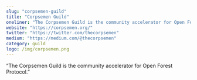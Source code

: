 ```yaml
---
slug: "corpsemen-guild"
title: "Corpsemen Guild"
oneliner: "The Corpsemen Guild is the community accelerator for Open Forest Protocol."
website: "https://corpsemen.org/"
twitter: "https://twitter.com/thecorpsemen"
medium: "https://medium.com/@thecorpsemen"
category: guild
logo: /img/corpsemen.png
---
```


“The Corpsemen Guild is the community accelerator for Open Forest Protocol.”

